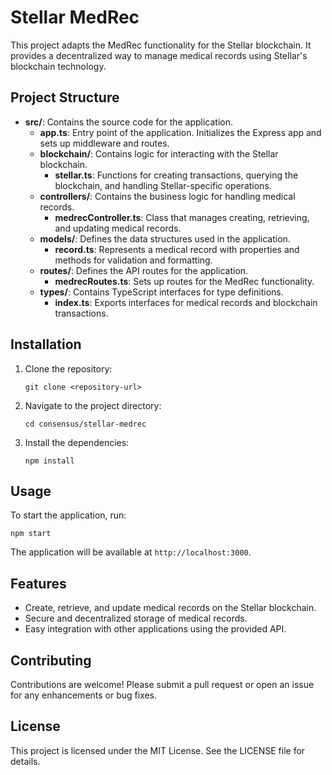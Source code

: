# Stellar MedRec

This project adapts the MedRec functionality for the Stellar blockchain. It provides a decentralized way to manage medical records using Stellar's blockchain technology.

## Project Structure

- **src/**: Contains the source code for the application.
  - **app.ts**: Entry point of the application. Initializes the Express app and sets up middleware and routes.
  - **blockchain/**: Contains logic for interacting with the Stellar blockchain.
    - **stellar.ts**: Functions for creating transactions, querying the blockchain, and handling Stellar-specific operations.
  - **controllers/**: Contains the business logic for handling medical records.
    - **medrecController.ts**: Class that manages creating, retrieving, and updating medical records.
  - **models/**: Defines the data structures used in the application.
    - **record.ts**: Represents a medical record with properties and methods for validation and formatting.
  - **routes/**: Defines the API routes for the application.
    - **medrecRoutes.ts**: Sets up routes for the MedRec functionality.
  - **types/**: Contains TypeScript interfaces for type definitions.
    - **index.ts**: Exports interfaces for medical records and blockchain transactions.

## Installation

1. Clone the repository:
   ```
   git clone <repository-url>
   ```
2. Navigate to the project directory:
   ```
   cd consensus/stellar-medrec
   ```
3. Install the dependencies:
   ```
   npm install
   ```

## Usage

To start the application, run:
```
npm start
```

The application will be available at `http://localhost:3000`.

## Features

- Create, retrieve, and update medical records on the Stellar blockchain.
- Secure and decentralized storage of medical records.
- Easy integration with other applications using the provided API.

## Contributing

Contributions are welcome! Please submit a pull request or open an issue for any enhancements or bug fixes.

## License

This project is licensed under the MIT License. See the LICENSE file for details.